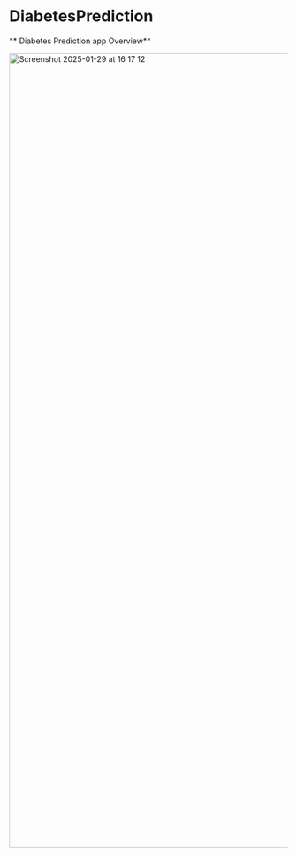 # DiabetesPrediction
** Diabetes Prediction app Overview**
 
<img width="1436" alt="Screenshot 2025-01-29 at 16 17 12" src="https://github.com/user-attachments/assets/41d72741-b195-4854-969c-12ae6ba38098" />
